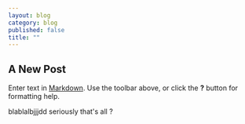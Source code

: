 ```yaml
---
layout: blog
category: blog
published: false
title: ""
---
```


## A New Post

Enter text in [Markdown](http://daringfireball.net/projects/markdown/). Use the toolbar above, or click the **?** button for formatting help.

blablalbjjjdd seriously that's all ?